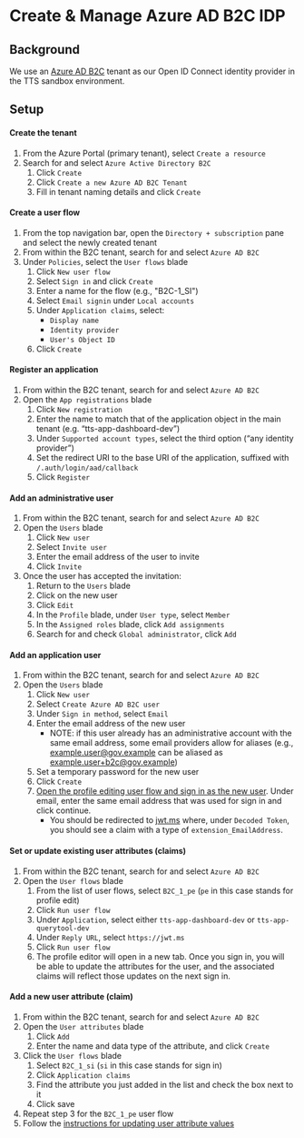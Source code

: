 # Create & Manage Azure AD B2C IDP

## Background
We use an [Azure AD B2C](https://docs.microsoft.com/en-us/azure/active-directory-b2c/overview) tenant as our Open ID Connect identity provider in the TTS sandbox environment.

## Setup

#### Create the tenant
1. From the Azure Portal (primary tenant), select `Create a resource`
2. Search for and select `Azure Active Directory B2C`
   1. Click `Create`
   2. Click `Create a new Azure AD B2C Tenant`
   3. Fill in tenant naming details and click `Create`

#### Create a user flow
1. From the top navigation bar, open the `Directory + subscription` pane and select the newly created tenant
2. From within the B2C tenant, search for and select `Azure AD B2C`
3. Under `Policies`, select the `User flows` blade
   1. Click `New user flow`
   2. Select `Sign in` and click `Create`
   3. Enter a name for the flow (e.g., "B2C-1_SI")
   4. Select `Email signin` under `Local accounts`
   5. Under `Application claims`, select:
      - `Display name`
      - `Identity provider`
      - `User's Object ID`
   1. Click `Create`
   
#### Register an application
1. From within the B2C tenant, search for and select `Azure AD B2C`
2. Open the `App registrations` blade
    1. Click `New registration`
    2. Enter the name to match that of the application object in the main tenant (e.g. “tts-app-dashboard-dev”)
    3. Under `Supported account types`, select the third option (“any identity provider”)
    4. Set the redirect URI to the base URI of the application, suffixed with `/.auth/login/aad/callback`
    4. Click `Register`

#### Add an administrative user
1. From within the B2C tenant, search for and select `Azure AD B2C`
2. Open the `Users` blade
   1. Click `New user`
   2. Select `Invite user`
   3. Enter the email address of the user to invite
   4. Click `Invite`
3. Once the user has accepted the invitation:
   1. Return to the `Users` blade
   2. Click on the new user
   3. Click `Edit`
   4. In the `Profile` blade, under `User type`, select `Member`
   5. In the `Assigned roles` blade, click `Add assignments`
   6. Search for and check `Global administrator`, click `Add`

#### Add an application user
1. From within the B2C tenant, search for and select `Azure AD B2C`
2. Open the `Users` blade
   1. Click `New user`
   2. Select `Create Azure AD B2C user`
   3. Under `Sign in method`, select `Email`
   4. Enter the email address of the new user
      - NOTE: if this user already has an administrative account with the same email address, some email providers allow for aliases (e.g., example.user@gov.example can be aliased as example.user+b2c@gov.example)
   5. Set a temporary password for the new user
   6. Click `Create`
   7. [Open the profile editing user flow and sign in as the new user](https://ttsb2cdev.b2clogin.com/ttsb2cdev.onmicrosoft.com/oauth2/v2.0/authorize?p=B2C_1_pe&client_id=e7e769ad-e9bc-4c5f-8c3e-ebaf6cf9cacb&nonce=defaultNonce&redirect_uri=https%3A%2F%2Fjwt.ms&scope=openid&response_type=id_token&prompt=login). Under email, enter the same email address that was used for sign in and click continue.
      - You should be redirected to [jwt.ms](jwt.ms) where, under `Decoded Token`, you should see a claim with a type of `extension_EmailAddress`.

#### Set or update existing user attributes (claims)
1. From within the B2C tenant, search for and select `Azure AD B2C`
2. Open the `User flows` blade
   1. From the list of user flows, select `B2C_1_pe` (`pe` in this case stands for profile edit)
   2. Click `Run user flow`
   3. Under `Application`, select either `tts-app-dashboard-dev` or `tts-app-querytool-dev`
   4. Under `Reply URL`, select `https://jwt.ms`
   5. Click `Run user flow`
   6. The profile editor will open in a new tab. Once you sign in, you will be able to update the attributes for the user, and the associated claims will reflect those updates on the next sign in.

#### Add a new user attribute (claim)
1. From within the B2C tenant, search for and select `Azure AD B2C`
2. Open the `User attributes` blade
   1. Click `Add`
   2. Enter the name and data type of the attribute, and click `Create`
3. Click the `User flows` blade
   1. Select `B2C_1_si` (`si` in this case stands for sign in)
   2. Click `Application claims`
   3. Find the attribute you just added in the list and check the box next to it
   4. Click save
4. Repeat step 3 for the `B2C_1_pe` user flow
5. Follow the [instructions for updating user attribute values](#set-or-update-existing-user-attributes-claims)
